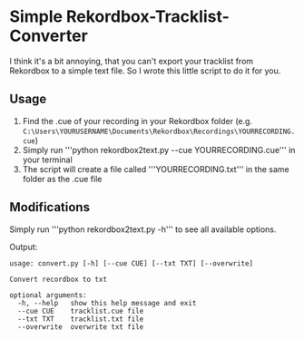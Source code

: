 # Simple Rekordbox-Tracklist-Converter
I think it's a bit annoying, that you can't export your tracklist from Rekordbox to a simple text file. So I wrote this little script to do it for you.

## Usage
1. Find the .cue of your recording in your Rekordbox folder (e.g. `C:\Users\YOURUSERNAME\Documents\Rekordbox\Recordings\YOURRECORDING.cue`)
2. Simply run '''python rekordbox2text.py --cue YOURRECORDING.cue''' in your terminal
3. The script will create a file called '''YOURRECORDING.txt''' in the same folder as the .cue file

## Modifications
Simply run '''python rekordbox2text.py -h''' to see all available options.

Output:
```
usage: convert.py [-h] [--cue CUE] [--txt TXT] [--overwrite]

Convert recordbox to txt

optional arguments:
  -h, --help   show this help message and exit
  --cue CUE    tracklist.cue file
  --txt TXT    tracklist.txt file
  --overwrite  overwrite txt file
```
